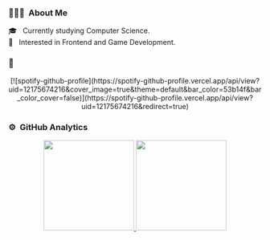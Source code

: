 ### 👨🏻‍💻 &nbsp;About Me
🎓 &nbsp; Currently studying Computer Science.\
🌱 &nbsp; Interested in Frontend and Game Development.

### 🎵
<p align="center">
[![spotify-github-profile](https://spotify-github-profile.vercel.app/api/view?uid=12175674216&cover_image=true&theme=default&bar_color=53b14f&bar_color_cover=false)](https://spotify-github-profile.vercel.app/api/view?uid=12175674216&redirect=true)
</p>

### ⚙️ &nbsp;GitHub Analytics

<p align="center">
<a href="https://github.com/Vicenthresh">
  <img height="180em" src="https://github-readme-stats-eight-theta.vercel.app/api?username=Vicenthresh&show_icons=true&theme=algolia&include_all_commits=true&count_private=true"/>
  <img height="180em" src="https://github-readme-stats-eight-theta.vercel.app/api/top-langs/?username=Vicenthresh&layout=compact&langs_count=8&theme=algolia"/>
</a>
</p>

<!--
**Vicenthresh/Vicenthresh** is a ✨ _special_ ✨ repository because its `README.md` (this file) appears on your GitHub profile.

Here are some ideas to get you started:

- 🔭 I’m currently working on ...
- 🌱 I’m currently learning ...
- 👯 I’m looking to collaborate on ...
- 🤔 I’m looking for help with ...
- 💬 Ask me about ...
- 📫 How to reach me: ...
- 😄 Pronouns: ...
- ⚡ Fun fact: ...
-->
